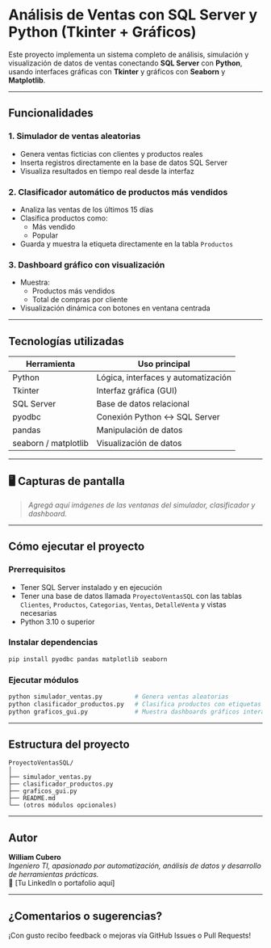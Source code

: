 #  Análisis de Ventas con SQL Server y Python (Tkinter + Gráficos)

Este proyecto implementa un sistema completo de análisis, simulación y visualización de datos de ventas conectando **SQL Server** con **Python**, usando interfaces gráficas con **Tkinter** y gráficos con **Seaborn** y **Matplotlib**.

---

##  Funcionalidades

###  1. Simulador de ventas aleatorias
- Genera ventas ficticias con clientes y productos reales
- Inserta registros directamente en la base de datos SQL Server
- Visualiza resultados en tiempo real desde la interfaz

###  2. Clasificador automático de productos más vendidos
- Analiza las ventas de los últimos 15 días
- Clasifica productos como:
  -  Más vendido
  -  Popular
- Guarda y muestra la etiqueta directamente en la tabla `Productos`

###  3. Dashboard gráfico con visualización
- Muestra:
  -  Productos más vendidos
  -  Total de compras por cliente
- Visualización dinámica con botones en ventana centrada

---

##  Tecnologías utilizadas

| Herramienta      | Uso principal                      |
|------------------|------------------------------------|
| Python           | Lógica, interfaces y automatización |
| Tkinter          | Interfaz gráfica (GUI)             |
| SQL Server       | Base de datos relacional           |
| pyodbc           | Conexión Python ↔ SQL Server       |
| pandas           | Manipulación de datos              |
| seaborn / matplotlib | Visualización de datos          |

---

## 🖥️ Capturas de pantalla

> *Agregá aquí imágenes de las ventanas del simulador, clasificador y dashboard.*

---

##  Cómo ejecutar el proyecto

### Prerrequisitos
- Tener SQL Server instalado y en ejecución
- Tener una base de datos llamada `ProyectoVentasSQL` con las tablas `Clientes`, `Productos`, `Categorias`, `Ventas`, `DetalleVenta` y vistas necesarias
- Python 3.10 o superior

### Instalar dependencias

```bash
pip install pyodbc pandas matplotlib seaborn
```

### Ejecutar módulos

```bash
python simulador_ventas.py         # Genera ventas aleatorias
python clasificador_productos.py   # Clasifica productos con etiquetas
python graficos_gui.py             # Muestra dashboards gráficos interactivos
```

---

##  Estructura del proyecto

```
ProyectoVentasSQL/
│
├── simulador_ventas.py
├── clasificador_productos.py
├── graficos_gui.py
├── README.md
└── (otros módulos opcionales)
```

---

##  Autor

**William Cubero**  
*Ingeniero TI, apasionado por automatización, análisis de datos y desarrollo de herramientas prácticas.*  
🔗 [Tu LinkedIn o portafolio aquí]

---

## ¿Comentarios o sugerencias?

¡Con gusto recibo feedback o mejoras vía GitHub Issues o Pull Requests!